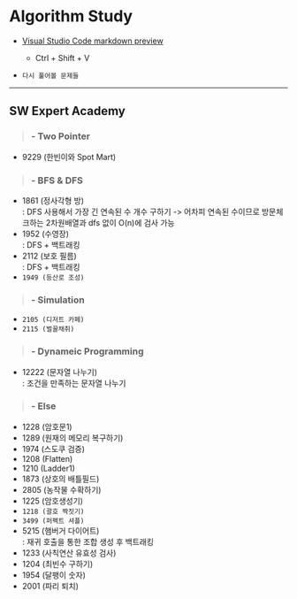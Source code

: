 # Algorithm Study

- [Visual Studio Code markdown preview](https://code.visualstudio.com/docs/languages/markdown)

  - Ctrl + Shift + V

- `다시 풀어볼 문제들`

---

## SW Expert Academy

> ### - Two Pointer

- 9229 (한빈이와 Spot Mart)

> ### - BFS & DFS

- 1861 (정사각형 방)  
   : DFS 사용해서 가장 긴 연속된 수 개수 구하기
  -> 어차피 연속된 수이므로 방문체크하는 2차원배열과 dfs 없이 O(n)에 검사 가능
- 1952 (수영장)  
   : DFS + 백트래킹
- 2112 (보호 필름)  
   : DFS + 백트래킹
- `1949 (등산로 조성)`

> ### - Simulation

- `2105 (디저트 카페)`
- `2115 (벌꿀채취)`

> ### - Dynameic Programming

- 12222 (문자열 나누기)  
  : 조건을 만족하는 문자열 나누기

> ### - Else

- 1228 (암호문1)
- 1289 (원재의 메모리 복구하기)
- 1974 (스도쿠 검증)
- 1208 (Flatten)
- 1210 (Ladder1)
- 1873 (상호의 배틀필드)
- 2805 (농작물 수확하기)
- 1225 (암호생성기)
- `1218 (괄호 짝짓기)`
- `3499 (퍼펙트 셔플)`
- 5215 (햄버거 다이어트)  
  : 재귀 호출을 통한 조합 생성 후 백트래킹
- 1233 (사칙연산 유효성 검사)
- 1204 (최빈수 구하기)
- 1954 (달팽이 숫자)
- 2001 (파리 퇴치)
